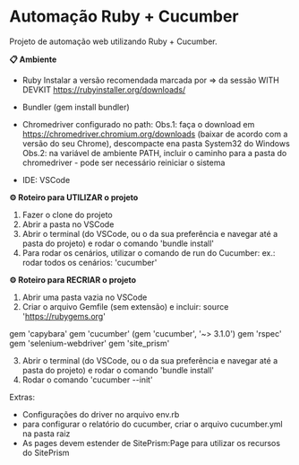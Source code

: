 # Automação Ruby + Cucumber

Projeto de automação web utilizando Ruby + Cucumber.

**📋 Ambiente**

- Ruby Instalar a versão recomendada marcada por => da sessão WITH DEVKIT https://rubyinstaller.org/downloads/

- Bundler (gem install bundler)

- Chromedriver configurado no path: Obs.1: faça o download em https://chromedriver.chromium.org/downloads (baixar de acordo com a versão do seu Chrome), descompacte ena pasta System32 do Windows Obs.2: na variável de ambiente PATH, incluir o caminho para a pasta do chromedriver - pode ser necessário reiniciar o sistema

- IDE: VSCode

**⚙️ Roteiro para UTILIZAR o projeto**

1. Fazer o clone do projeto
2. Abrir a pasta no VSCode
3. Abrir o terminal (do VSCode, ou o da sua preferência e navegar até a pasta do projeto) e rodar o comando 'bundle install'
4. Para rodar os cenários, utilizar o comando de run do Cucumber: ex.:
   rodar todos os cenários: 'cucumber'

**⚙️ Roteiro para RECRIAR o projeto**

1. Abrir uma pasta vazia no VSCode
2. Criar o arquivo Gemfile (sem extensão) e incluir:
   source 'https://rubygems.org'

gem 'capybara' gem 'cucumber' (gem 'cucumber', '~> 3.1.0') gem 'rspec' gem 'selenium-webdriver' gem 'site_prism'

3. Abrir o terminal (do VSCode, ou o da sua preferência e navegar até a pasta do projeto) e rodar o comando 'bundle install'
4. Rodar o comando 'cucumber --init'

Extras:

- Configurações do driver no arquivo env.rb
- para configurar o relatório do cucumber, criar o arquivo cucumber.yml na pasta raiz
- As pages devem estender de SitePrism:Page para utilizar os recursos do SitePrism
